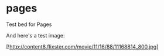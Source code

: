pages
=====

Test bed for Pages


And here's a test image:

[!http://content8.flixster.com/movie/11/16/88/11168814_800.jpg]
